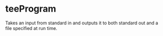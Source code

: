 teeProgram
==========

Takes an input from standard in and outputs it to both standard out and a file specified at run time.
